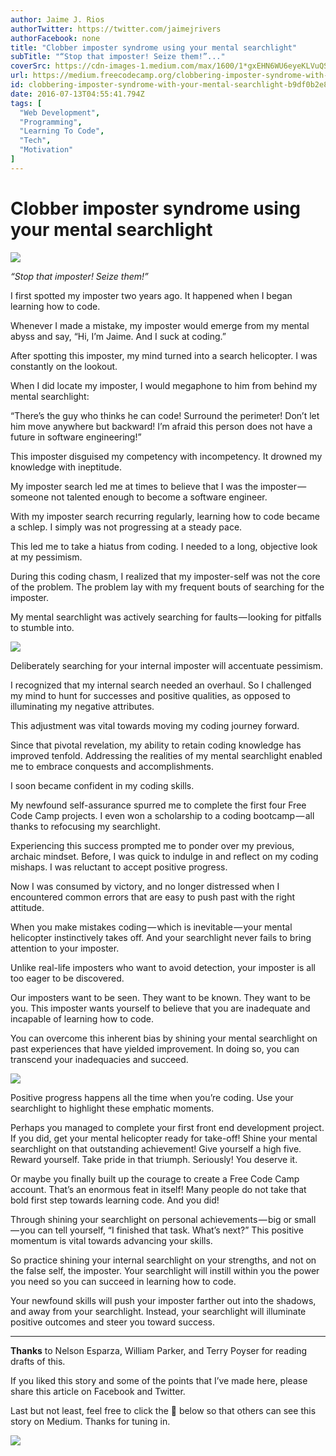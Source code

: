 ```yaml
---
author: Jaime J. Rios
authorTwitter: https://twitter.com/jaimejrivers
authorFacebook: none
title: "Clobber imposter syndrome using your mental searchlight"
subTitle: "“Stop that imposter! Seize them!”..."
coverSrc: https://cdn-images-1.medium.com/max/1600/1*gxEHN6WU6eyeKLVuQSJfNA.jpeg
url: https://medium.freecodecamp.org/clobbering-imposter-syndrome-with-your-mental-searchlight-b9df0b2e88eb
id: clobbering-imposter-syndrome-with-your-mental-searchlight-b9df0b2e88eb
date: 2016-07-13T04:55:41.794Z
tags: [
  "Web Development",
  "Programming",
  "Learning To Code",
  "Tech",
  "Motivation"
]
---
```

# Clobber imposter syndrome using your mental searchlight



![](https://cdn-images-1.medium.com/max/1600/1*gxEHN6WU6eyeKLVuQSJfNA.jpeg)



_“Stop that imposter! Seize them!”_

I first spotted my imposter two years ago. It happened when I began learning how to code.

Whenever I made a mistake, my imposter would emerge from my mental abyss and say, “Hi, I’m Jaime. And I suck at coding.”

After spotting this imposter, my mind turned into a search helicopter. I was constantly on the lookout.

When I did locate my imposter, I would megaphone to him from behind my mental searchlight:

“There’s the guy who thinks he can code! Surround the perimeter! Don’t let him move anywhere but backward! I’m afraid this person does not have a future in software engineering!”

This imposter disguised my competency with incompetency. It drowned my knowledge with ineptitude.

My imposter search led me at times to believe that I was the imposter — someone not talented enough to become a software engineer.

With my imposter search recurring regularly, learning how to code became a schlep. I simply was not progressing at a steady pace.

This led me to take a hiatus from coding. I needed to a long, objective look at my pessimism.

During this coding chasm, I realized that my imposter-self was not the core of the problem. The problem lay with my frequent bouts of searching for the imposter.

My mental searchlight was actively searching for faults — looking for pitfalls to stumble into.



![](https://cdn-images-1.medium.com/max/1600/1*bb4EstKpaeo0wn_EPyj9ww.jpeg)

Deliberately searching for your internal imposter will accentuate pessimism.



I recognized that my internal search needed an overhaul. So I challenged my mind to hunt for successes and positive qualities, as opposed to illuminating my negative attributes.

This adjustment was vital towards moving my coding journey forward.

Since that pivotal revelation, my ability to retain coding knowledge has improved tenfold. Addressing the realities of my mental searchlight enabled me to embrace conquests and accomplishments.

I soon became confident in my coding skills.

My newfound self-assurance spurred me to complete the first four Free Code Camp projects. I even won a scholarship to a coding bootcamp — all thanks to refocusing my searchlight.

Experiencing this success prompted me to ponder over my previous, archaic mindset. Before, I was quick to indulge in and reflect on my coding mishaps. I was reluctant to accept positive progress.

Now I was consumed by victory, and no longer distressed when I encountered common errors that are easy to push past with the right attitude.

When you make mistakes coding — which is inevitable — your mental helicopter instinctively takes off. And your searchlight never fails to bring attention to your imposter.

Unlike real-life imposters who want to avoid detection, your imposter is all too eager to be discovered.

Our imposters want to be seen. They want to be known. They want to be you. This imposter wants yourself to believe that you are inadequate and incapable of learning how to code.

You can overcome this inherent bias by shining your mental searchlight on past experiences that have yielded improvement. In doing so, you can transcend your inadequacies and succeed.



![](https://cdn-images-1.medium.com/max/1600/1*kBvikCbIAhgqDRg63_4tBg.jpeg)

Positive progress happens all the time when you’re coding. Use your searchlight to highlight these emphatic moments.



Perhaps you managed to complete your first front end development project. If you did, get your mental helicopter ready for take-off! Shine your mental searchlight on that outstanding achievement! Give yourself a high five. Reward yourself. Take pride in that triumph. Seriously! You deserve it.

Or maybe you finally built up the courage to create a Free Code Camp account. That’s an enormous feat in itself! Many people do not take that bold first step towards learning code. And you did!

Through shining your searchlight on personal achievements — big or small — you can tell yourself, “I finished that task. What’s next?” This positive momentum is vital towards advancing your skills.

So practice shining your internal searchlight on your strengths, and not on the false self, the imposter. Your searchlight will instill within you the power you need so you can succeed in learning how to code.

Your newfound skills will push your imposter farther out into the shadows, and away from your searchlight. Instead, your searchlight will illuminate positive outcomes and steer you toward success.











* * *







**Thanks** to Nelson Esparza, William Parker, and Terry Poyser for reading drafts of this.

If you liked this story and some of the points that I’ve made here, please share this article on Facebook and Twitter.

Last but not least, feel free to click the 💚 below so that others can see this story on Medium. Thanks for tuning in.



![](https://cdn-images-1.medium.com/max/1600/1*prif7-04oPf8Dqo1gvSDsQ.gif)











